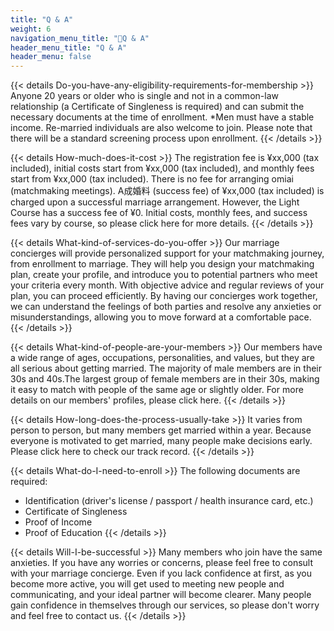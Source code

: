 ```yaml
---
title: "Q & A"
weight: 6
navigation_menu_title: "🔖Q & A"
header_menu_title: "Q & A"
header_menu: false
---
```



{{< details Do-you-have-any-eligibility-requirements-for-membership >}}
Anyone 20 years or older who is single and not in a common-law relationship (a Certificate of Singleness is required) and can submit the necessary documents at the time of enrollment. *Men must have a stable income.
Re-married individuals are also welcome to join. Please note that there will be a standard screening process upon enrollment.
{{< /details >}}


{{< details How-much-does-it-cost >}}
The registration fee is ¥xx,000 (tax included), initial costs start from ¥xx,000 (tax included), and monthly fees start from ¥xx,000 (tax included). There is no fee for arranging omiai (matchmaking meetings). A成婚料 (success fee) of ¥xx,000 (tax included) is charged upon a successful marriage arrangement. However, the Light Course has a success fee of ¥0. Initial costs, monthly fees, and success fees vary by course, so please click here for more details.
{{< /details >}}


{{< details What-kind-of-services-do-you-offer >}}
Our marriage concierges will provide personalized support for your matchmaking journey, from enrollment to marriage. They will help you design your matchmaking plan, create your profile, and introduce you to potential partners who meet your criteria every month. With objective advice and regular reviews of your plan, you can proceed efficiently. By having our concierges work together, we can understand the feelings of both parties and resolve any anxieties or misunderstandings, allowing you to move forward at a comfortable pace.
{{< /details >}}


{{< details What-kind-of-people-are-your-members >}}
Our members have a wide range of ages, occupations, personalities, and values, but they are all serious about getting married.
The majority of male members are in their 30s and 40s.The largest group of female members are in their 30s, making it easy to match with people of the same age or slightly older.
For more details on our members' profiles, please click here.
{{< /details >}}


{{< details How-long-does-the-process-usually-take >}}
It varies from person to person, but many members get married within a year. Because everyone is motivated to get married, many people make decisions early.
Please click here to check our track record.
{{< /details >}}


{{< details What-do-I-need-to-enroll >}}
The following documents are required:
- Identification (driver's license / passport / health insurance card, etc.)
- Certificate of Singleness
- Proof of Income
- Proof of Education
{{< /details >}}


{{< details Will-I-be-successful >}}
Many members who join have the same anxieties. If you have any worries or concerns, please feel free to consult with your marriage concierge. Even if you lack confidence at first, as you become more active, you will get used to meeting new people and communicating, and your ideal partner will become clearer. Many people gain confidence in themselves through our services, so please don't worry and feel free to contact us.
{{< /details >}}

